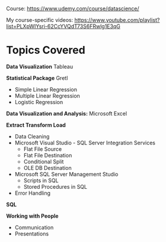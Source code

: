 Course: https://www.udemy.com/course/datascience/

My course-specific videos: https://www.youtube.com/playlist?list=PLXpWIYsri-62CcYVQdT73S6FRwlg1E3qG

# Topics Covered

**Data Visualization** Tableau

**Statistical Package** Gretl
* Simple Linear Regression
* Multiple Linear Regression
* Logistic Regression

**Data Visualization and Analysis:** Microsoft Excel

**Extract Transform Load**
* Data Cleaning
* Microsoft Visual Studio - SQL Server Integration Services
	* Flat File Source
	* Flat File Destination
	* Conditional Split
	* OLE DB Destination
* Microsoft SQL Server Management Studio
	* Scripts in SQL
	* Stored Procedures in SQL
* Error Handling

**SQL**

**Working with People**
* Communication
* Presentations
